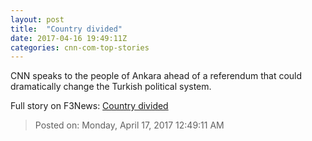 ```yaml
---
layout: post
title:  "Country divided"
date: 2017-04-16 19:49:11Z
categories: cnn-com-top-stories
---
```


CNN speaks to the people of Ankara ahead of a referendum that could dramatically change the Turkish political system.


Full story on F3News: [Country divided](http://www.f3nws.com/n/MTtfGJ)

> Posted on: Monday, April 17, 2017 12:49:11 AM
